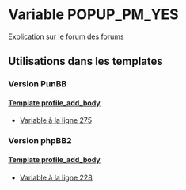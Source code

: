# Variable POPUP_PM_YES
[Explication sur le forum des forums](http://forum.forumactif.com/t294113-listing-des-variables#POPUP_PM_YES)
## Utilisations dans les templates
### Version PunBB
#### [Template profile_add_body](punbb/profile_add_body.md)
* [Variable à la ligne 275](../punbb/profile_add_body.tpl#L275)
### Version phpBB2
#### [Template profile_add_body](subsilver/profile_add_body.md)
* [Variable à la ligne 228](../subsilver/profile_add_body.tpl#L228)